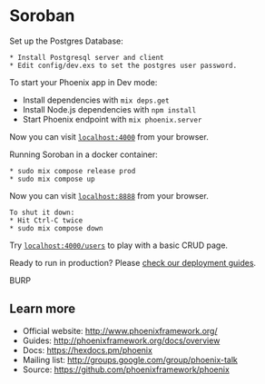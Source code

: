 # Soroban

Set up the Postgres Database:

    * Install Postgresql server and client
    * Edit config/dev.exs to set the postgres user password.

To start your Phoenix app in Dev mode:

  * Install dependencies with `mix deps.get`
  * Install Node.js dependencies with `npm install`
  * Start Phoenix endpoint with `mix phoenix.server`

Now you can visit [`localhost:4000`](http://localhost:4000) from your browser.

Running Soroban in a docker container:
    
    * sudo mix compose release prod
    * sudo mix compose up

Now you can visit [`localhost:8888`](http://localhost:8888) from your browser.
    
    To shut it down:
    * Hit Ctrl-C twice
    * sudo mix compose down

Try [`localhost:4000/users`](http://localhost:4000/users) to play with a basic CRUD page.

Ready to run in production? Please [check our deployment guides](http://www.phoenixframework.org/docs/deployment).

BURP

## Learn more

  * Official website: http://www.phoenixframework.org/
  * Guides: http://phoenixframework.org/docs/overview
  * Docs: https://hexdocs.pm/phoenix
  * Mailing list: http://groups.google.com/group/phoenix-talk
  * Source: https://github.com/phoenixframework/phoenix
